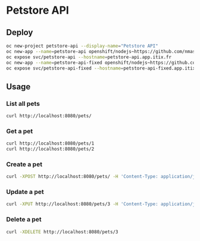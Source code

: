 # Petstore API

## Deploy

```sh
oc new-project petstore-api --display-name="Petstore API"
oc new-app --name=petstore-api openshift/nodejs~https://github.com/nmasse-itix/microcks-workshop.git --context-dir=api-backend/nodejs/
oc expose svc/petstore-api --hostname=petstore-api.app.itix.fr
oc new-app --name=petstore-api-fixed openshift/nodejs~https://github.com/nmasse-itix/microcks-workshop.git --context-dir=api-backend/nodejs/ -e RETURN_200_ON_CREATE=true
oc expose svc/petstore-api-fixed --hostname=petstore-api-fixed.app.itix.fr
```

## Usage

### List all pets

```sh
curl http://localhost:8080/pets/
```

### Get a pet

```sh
curl http://localhost:8080/pets/1
curl http://localhost:8080/pets/2
```

### Create a pet

```sh
curl -XPOST http://localhost:8080/pets/ -H 'Content-Type: application/json' -d '{"name":"Raspoutine","tag":"dog"}'
```

### Update a pet

```sh
curl -XPUT http://localhost:8080/pets/3 -H 'Content-Type: application/json' -d '{"id":3,"name":"Daisy","tag":"turtle"}'
```

### Delete a pet

```sh
curl -XDELETE http://localhost:8080/pets/3
```

